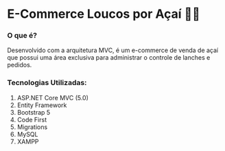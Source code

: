 # E-Commerce Loucos por Açaí :woman_technologist:

### O que é?

Desenvolvido com a arquitetura MVC, é um e-commerce de venda de açaí que possui uma área exclusiva para administrar o controle de lanches e pedidos. 

### Tecnologias Utilizadas:

1. ASP.NET Core MVC (5.0)
2. Entity Framework
3. Bootstrap 5
4. Code First
5. Migrations
6. MySQL
7. XAMPP

